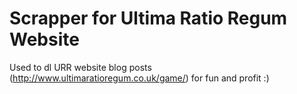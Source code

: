 # Scrapper for Ultima Ratio Regum Website

Used to dl URR website blog posts (http://www.ultimaratioregum.co.uk/game/)
for fun and profit :)
